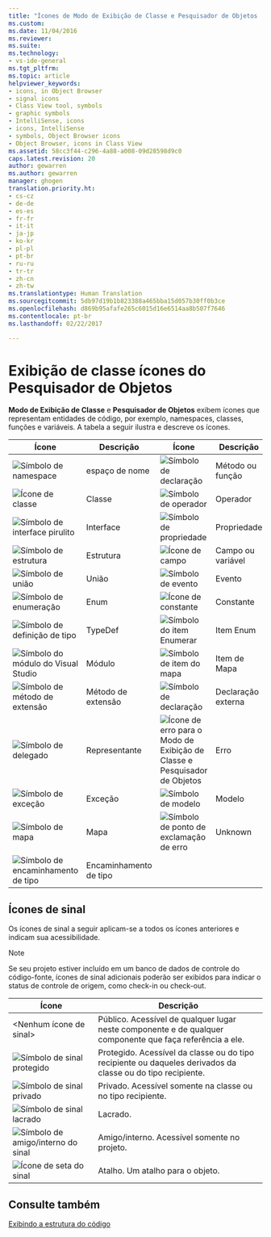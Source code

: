 ```yaml
---
title: "Ícones de Modo de Exibição de Classe e Pesquisador de Objetos | Microsoft Docs"
ms.custom: 
ms.date: 11/04/2016
ms.reviewer: 
ms.suite: 
ms.technology:
- vs-ide-general
ms.tgt_pltfrm: 
ms.topic: article
helpviewer_keywords:
- icons, in Object Browser
- signal icons
- Class View tool, symbols
- graphic symbols
- IntelliSense, icons
- icons, IntelliSense
- symbols, Object Browser icons
- Object Browser, icons in Class View
ms.assetid: 58cc3f44-c296-4a88-a008-09d28598d9c0
caps.latest.revision: 20
author: gewarren
ms.author: gewarren
manager: ghogen
translation.priority.ht:
- cs-cz
- de-de
- es-es
- fr-fr
- it-it
- ja-jp
- ko-kr
- pl-pl
- pt-br
- ru-ru
- tr-tr
- zh-cn
- zh-tw
ms.translationtype: Human Translation
ms.sourcegitcommit: 5db97d19b1b823388a465bba15d057b30ff0b3ce
ms.openlocfilehash: d869b95afafe265c6015d16e6514aa8b507f7646
ms.contentlocale: pt-br
ms.lasthandoff: 02/22/2017

---
```

# <a name="class-view-and-object-browser-icons"></a>Exibição de classe ícones do Pesquisador de Objetos
**Modo de Exibição de Classe** e **Pesquisador de Objetos** exibem ícones que representam entidades de código, por exemplo, namespaces, classes, funções e variáveis. A tabela a seguir ilustra e descreve os ícones.  
  
|Ícone|Descrição|Ícone|Descrição|  
|----------|-----------------|----------|-----------------|  
|![Símbolo de namespace](../ide/media/vxnamespace_icon.gif "vxNamespace_Icon")|espaço de nome|![Símbolo de declaração](../ide/media/vxmethod_icon.gif "vxMethod_Icon")|Método ou função|  
|![Ícone de classe](../ide/media/vxclass_icon.gif "vxClass_Icon")|Classe|![Símbolo de operador](../ide/media/vxoperator_icon.gif "vxOperator_Icon")|Operador|  
|![Símbolo de interface pirulito](../ide/media/vxinterface_icon.gif "vxInterface_Icon")|Interface|![Símbolo de propriedade](../ide/media/vxproperty_icon.gif "vxProperty_Icon")|Propriedade|  
|![Símbolo de estrutura](../ide/media/vxstruct_icon.gif "vxStruct_Icon")|Estrutura|![Ícone de campo](../ide/media/vxfield_icon.gif "vxField_Icon")|Campo ou variável|  
|![Símbolo de união](../ide/media/vxunion_icon.gif "vxUnion_Icon")|União|![Símbolo de evento](../ide/media/vxevent_icon.gif "vxEvent_Icon")|Evento|  
|![Símbolo de enumeração](../ide/media/vxenum_icon.gif "vxEnum_Icon")|Enum|![Ícone de constante](../ide/media/vxconstant_icon.gif "vxConstant_Icon")|Constante|  
|![Símbolo de definição de tipo](../ide/media/vxtypedef_icon.gif "vxTypeDef_Icon")|TypeDef|![Símbolo do item Enumerar](../ide/media/vxenumitem_icon.gif "vxEnumItem_Icon")|Item Enum|  
|![Símbolo do módulo do Visual Studio](../ide/media/vxmodule_icon.gif "vxModule_Icon")|Módulo|![Símbolo de item do mapa](../ide/media/vxmapitem_icon.gif "vxMapItem_Icon")|Item de Mapa|  
|![Símbolo de método de extensão](../ide/media/extensionmethod.gif "ExtensionMethod")|Método de extensão|![Símbolo de declaração](../ide/media/vxmethod_icon.gif "vxMethod_Icon")|Declaração externa|  
|![Símbolo de delegado](../ide/media/vxdelegate_icon.gif "vxDelegate_Icon")|Representante|![Ícone de erro para o Modo de Exibição de Classe e Pesquisador de Objetos](../ide/media/erroricon.gif "ErrorIcon")|Erro|  
|![Símbolo de exceção](../ide/media/vxexception_icon.gif "vxException_Icon")|Exceção|![Símbolo de modelo](../ide/media/vxtemplate_icon.gif "vxTemplate_Icon")|Modelo|  
|![Símbolo de mapa](../ide/media/vxmap_icon.gif "vxMap_Icon")|Mapa|![Símbolo de ponto de exclamação de erro](../ide/media/vxerror_icon.gif "vxError_Icon")|Unknown|  
|![Símbolo de encaminhamento de tipo](../ide/media/ob_type_forward.gif "ob_type_forward")|Encaminhamento de tipo|||  
  
## <a name="signal-icons"></a>Ícones de sinal  
 Os ícones de sinal a seguir aplicam-se a todos os ícones anteriores e indicam sua acessibilidade.  
  
> [!NOTE]
>  Se seu projeto estiver incluído em um banco de dados de controle do código-fonte, ícones de sinal adicionais poderão ser exibidos para indicar o status de controle de origem, como check-in ou check-out.  
  
|Ícone|Descrição|  
|----------|-----------------|  
|\<Nenhum ícone de sinal>|Público. Acessível de qualquer lugar neste componente e de qualquer componente que faça referência a ele.|  
|![Símbolo de sinal protegido](../ide/media/vxsignal_icon_key.gif "vxSignal_Icon_Key")|Protegido. Acessível da classe ou do tipo recipiente ou daqueles derivados da classe ou do tipo recipiente.|  
|![Símbolo de sinal privado](../ide/media/vxsignal_icon_lock.gif "vxSignal_Icon_Lock")|Privado. Acessível somente na classe ou no tipo recipiente.|  
|![Símbolo de sinal lacrado](../ide/media/vxsignal_icon_envelope.gif "vxSignal_Icon_Envelope")|Lacrado.|  
|![Símbolo de amigo&#47;interno do sinal](../ide/media/vxsignal_icon_diamond.gif "vxSignal_Icon_Diamond")|Amigo/interno. Acessível somente no projeto.|  
|![Ícone de seta do sinal](../ide/media/vxsignal_icon_arrow.gif "vxSignal_Icon_Arrow")|Atalho. Um atalho para o objeto.|  
  
## <a name="see-also"></a>Consulte também  
 [Exibindo a estrutura do código](../ide/viewing-the-structure-of-code.md)
